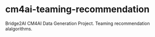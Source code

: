 # cm4ai-teaming-recommendation
Bridge2AI CM4AI Data Generation Project. Teaming recommendation alalgorithms.
